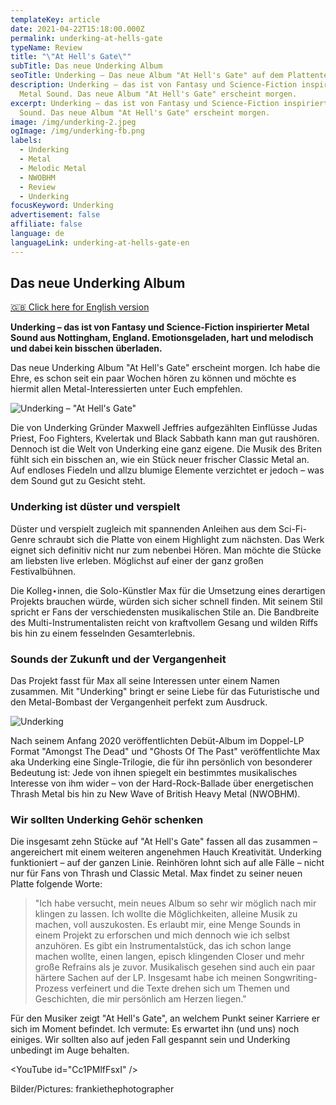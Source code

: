 ```yaml
---
templateKey: article
date: 2021-04-22T15:18:00.000Z
permalink: underking-at-hells-gate
typeName: Review
title: "\"At Hell's Gate\""
subTitle: Das neue Underking Album
seoTitle: Underking – Das neue Album "At Hell's Gate" auf dem Plattenteller
description: Underking – das ist von Fantasy und Science-Fiction inspirierter
  Metal Sound. Das neue Album "At Hell's Gate" erscheint morgen.
excerpt: Underking – das ist von Fantasy und Science-Fiction inspirierter Metal
  Sound. Das neue Album "At Hell's Gate" erscheint morgen.
image: /img/underking-2.jpeg
ogImage: /img/underking-fb.png
labels:
  - Underking
  - Metal
  - Melodic Metal
  - NWOBHM
  - Review
  - Underking
focusKeyword: Underking
advertisement: false
affiliate: false
language: de
languageLink: underking-at-hells-gate-en
---
```

## Das neue Underking Album

[🇬🇧 Click here for English version](#⋆)

**Underking – das ist von Fantasy und Science-Fiction inspirierter Metal Sound aus Nottingham, England. Emotionsgeladen, hart und melodisch und dabei kein bisschen überladen.**

Das neue Underking Album "At Hell's Gate" erscheint morgen. Ich habe die Ehre, es schon seit ein paar Wochen hören zu können und möchte es hiermit allen Metal-Interessierten unter Euch empfehlen.

![Underking – "At Hell's Gate"](/img/underking-at-hells-gate.jpeg "Underking – \"At Hell's Gate\"")

Die von Underking Gründer Maxwell Jeffries aufgezählten Einflüsse Judas Priest, Foo Fighters, Kvelertak und Black Sabbath kann man gut raushören. Dennoch ist die Welt von Underking eine ganz eigene. Die Musik des Briten fühlt sich ein bisschen an, wie ein Stück neuer frischer Classic Metal an. Auf endloses Fiedeln und allzu blumige Elemente verzichtet er jedoch – was dem Sound gut zu Gesicht steht.

### Underking ist düster und verspielt

Düster und verspielt zugleich mit spannenden Anleihen aus dem Sci-Fi-Genre schraubt sich die Platte von einem Highlight zum nächsten. Das Werk eignet sich definitiv nicht nur zum nebenbei Hören. Man möchte die Stücke am liebsten live erleben. Möglichst auf einer der ganz großen Festivalbühnen.

Die Kolleg⋆innen, die Solo-Künstler Max für die Umsetzung eines derartigen Projekts brauchen würde, würden sich sicher schnell finden. Mit seinem Stil spricht er Fans der verschiedensten musikalischen Stile an. Die Bandbreite des Multi-Instrumentalisten reicht von kraftvollem Gesang und wilden Riffs bis hin zu einem fesselnden Gesamterlebnis.

### Sounds der Zukunft und der Vergangenheit

Das Projekt fasst für Max all seine Interessen unter einem Namen zusammen. Mit "Underking" bringt er seine Liebe für das Futuristische und den Metal-Bombast der Vergangenheit perfekt zum Ausdruck.

![Underking](/img/underking-1.jpeg "Underking")

Nach seinem Anfang 2020 veröffentlichten Debüt-Album im Doppel-LP Format "Amongst The Dead" und "Ghosts Of The Past" veröffentlichte Max aka Underking eine Single-Trilogie, die für ihn persönlich von besonderer Bedeutung ist: Jede von ihnen spiegelt ein bestimmtes musikalisches Interesse von ihm wider – von der Hard-Rock-Ballade über energetischen Thrash Metal bis hin zu New Wave of British Heavy Metal (NWOBHM).

### Wir sollten Underking Gehör schenken

Die insgesamt zehn Stücke auf "At Hell's Gate" fassen all das zusammen – angereichert mit einem weiteren angenehmen Hauch Kreativität. Underking funktioniert – auf der ganzen Linie. Reinhören lohnt sich auf alle Fälle – nicht nur für Fans von Thrash und Classic Metal. Max findet zu seiner neuen Platte folgende Worte:

> "Ich habe versucht, mein neues Album so sehr wir möglich nach mir klingen zu lassen. Ich wollte die Möglichkeiten, alleine Musik zu machen, voll auszukosten. Es erlaubt mir, eine Menge Sounds in einem Projekt zu erforschen und mich dennoch wie ich selbst anzuhören. Es gibt ein Instrumentalstück, das ich schon lange machen wollte, einen langen, episch klingenden Closer und mehr große Refrains als je zuvor. Musikalisch gesehen sind auch ein paar härtere Sachen auf der LP. Insgesamt habe ich meinen Songwriting-Prozess verfeinert und die Texte drehen sich um Themen und Geschichten, die mir persönlich am Herzen liegen."

Für den Musiker zeigt "At Hell's Gate", an welchem Punkt seiner Karriere er sich im Moment befindet. Ich vermute: Es erwartet ihn (und uns) noch einiges. Wir sollten also auf jeden Fall gespannt sein und Underking unbedingt im Auge behalten.

<YouTube id="Cc1PMlfFsxI" />

Bilder/Pictures: frankiethephotographer